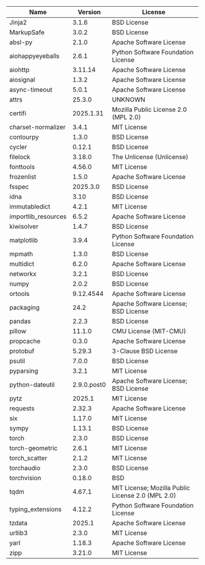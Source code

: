 | Name                | Version     | License                                           |
|---------------------|-------------|---------------------------------------------------|
| Jinja2              | 3.1.6       | BSD License                                       |
| MarkupSafe          | 3.0.2       | BSD License                                       |
| absl-py             | 2.1.0       | Apache Software License                           |
| aiohappyeyeballs    | 2.6.1       | Python Software Foundation License                |
| aiohttp             | 3.11.14     | Apache Software License                           |
| aiosignal           | 1.3.2       | Apache Software License                           |
| async-timeout       | 5.0.1       | Apache Software License                           |
| attrs               | 25.3.0      | UNKNOWN                                           |
| certifi             | 2025.1.31   | Mozilla Public License 2.0 (MPL 2.0)              |
| charset-normalizer  | 3.4.1       | MIT License                                       |
| contourpy           | 1.3.0       | BSD License                                       |
| cycler              | 0.12.1      | BSD License                                       |
| filelock            | 3.18.0      | The Unlicense (Unlicense)                         |
| fonttools           | 4.56.0      | MIT License                                       |
| frozenlist          | 1.5.0       | Apache Software License                           |
| fsspec              | 2025.3.0    | BSD License                                       |
| idna                | 3.10        | BSD License                                       |
| immutabledict       | 4.2.1       | MIT License                                       |
| importlib_resources | 6.5.2       | Apache Software License                           |
| kiwisolver          | 1.4.7       | BSD License                                       |
| matplotlib          | 3.9.4       | Python Software Foundation License                |
| mpmath              | 1.3.0       | BSD License                                       |
| multidict           | 6.2.0       | Apache Software License                           |
| networkx            | 3.2.1       | BSD License                                       |
| numpy               | 2.0.2       | BSD License                                       |
| ortools             | 9.12.4544   | Apache Software License                           |
| packaging           | 24.2        | Apache Software License; BSD License              |
| pandas              | 2.2.3       | BSD License                                       |
| pillow              | 11.1.0      | CMU License (MIT-CMU)                             |
| propcache           | 0.3.0       | Apache Software License                           |
| protobuf            | 5.29.3      | 3-Clause BSD License                              |
| psutil              | 7.0.0       | BSD License                                       |
| pyparsing           | 3.2.1       | MIT License                                       |
| python-dateutil     | 2.9.0.post0 | Apache Software License; BSD License              |
| pytz                | 2025.1      | MIT License                                       |
| requests            | 2.32.3      | Apache Software License                           |
| six                 | 1.17.0      | MIT License                                       |
| sympy               | 1.13.1      | BSD License                                       |
| torch               | 2.3.0       | BSD License                                       |
| torch-geometric     | 2.6.1       | MIT License                                       |
| torch_scatter       | 2.1.2       | MIT License                                       |
| torchaudio          | 2.3.0       | BSD License                                       |
| torchvision         | 0.18.0      | BSD                                               |
| tqdm                | 4.67.1      | MIT License; Mozilla Public License 2.0 (MPL 2.0) |
| typing_extensions   | 4.12.2      | Python Software Foundation License                |
| tzdata              | 2025.1      | Apache Software License                           |
| urllib3             | 2.3.0       | MIT License                                       |
| yarl                | 1.18.3      | Apache Software License                           |
| zipp                | 3.21.0      | MIT License                                       |
